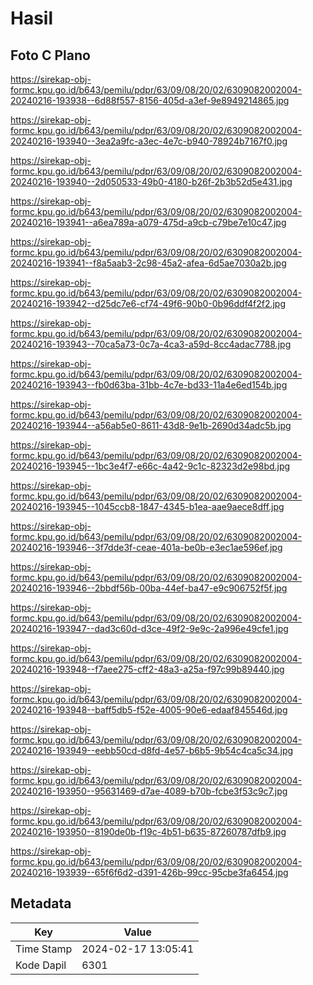 # Hasil

## Foto C Plano

https://sirekap-obj-formc.kpu.go.id/b643/pemilu/pdpr/63/09/08/20/02/6309082002004-20240216-193938--6d88f557-8156-405d-a3ef-9e8949214865.jpg

https://sirekap-obj-formc.kpu.go.id/b643/pemilu/pdpr/63/09/08/20/02/6309082002004-20240216-193940--3ea2a9fc-a3ec-4e7c-b940-78924b7167f0.jpg

https://sirekap-obj-formc.kpu.go.id/b643/pemilu/pdpr/63/09/08/20/02/6309082002004-20240216-193940--2d050533-49b0-4180-b26f-2b3b52d5e431.jpg

https://sirekap-obj-formc.kpu.go.id/b643/pemilu/pdpr/63/09/08/20/02/6309082002004-20240216-193941--a6ea789a-a079-475d-a9cb-c79be7e10c47.jpg

https://sirekap-obj-formc.kpu.go.id/b643/pemilu/pdpr/63/09/08/20/02/6309082002004-20240216-193941--f8a5aab3-2c98-45a2-afea-6d5ae7030a2b.jpg

https://sirekap-obj-formc.kpu.go.id/b643/pemilu/pdpr/63/09/08/20/02/6309082002004-20240216-193942--d25dc7e6-cf74-49f6-90b0-0b96ddf4f2f2.jpg

https://sirekap-obj-formc.kpu.go.id/b643/pemilu/pdpr/63/09/08/20/02/6309082002004-20240216-193943--70ca5a73-0c7a-4ca3-a59d-8cc4adac7788.jpg

https://sirekap-obj-formc.kpu.go.id/b643/pemilu/pdpr/63/09/08/20/02/6309082002004-20240216-193943--fb0d63ba-31bb-4c7e-bd33-11a4e6ed154b.jpg

https://sirekap-obj-formc.kpu.go.id/b643/pemilu/pdpr/63/09/08/20/02/6309082002004-20240216-193944--a56ab5e0-8611-43d8-9e1b-2690d34adc5b.jpg

https://sirekap-obj-formc.kpu.go.id/b643/pemilu/pdpr/63/09/08/20/02/6309082002004-20240216-193945--1bc3e4f7-e66c-4a42-9c1c-82323d2e98bd.jpg

https://sirekap-obj-formc.kpu.go.id/b643/pemilu/pdpr/63/09/08/20/02/6309082002004-20240216-193945--1045ccb8-1847-4345-b1ea-aae9aece8dff.jpg

https://sirekap-obj-formc.kpu.go.id/b643/pemilu/pdpr/63/09/08/20/02/6309082002004-20240216-193946--3f7dde3f-ceae-401a-be0b-e3ec1ae596ef.jpg

https://sirekap-obj-formc.kpu.go.id/b643/pemilu/pdpr/63/09/08/20/02/6309082002004-20240216-193946--2bbdf56b-00ba-44ef-ba47-e9c906752f5f.jpg

https://sirekap-obj-formc.kpu.go.id/b643/pemilu/pdpr/63/09/08/20/02/6309082002004-20240216-193947--dad3c60d-d3ce-49f2-9e9c-2a996e49cfe1.jpg

https://sirekap-obj-formc.kpu.go.id/b643/pemilu/pdpr/63/09/08/20/02/6309082002004-20240216-193948--f7aee275-cff2-48a3-a25a-f97c99b89440.jpg

https://sirekap-obj-formc.kpu.go.id/b643/pemilu/pdpr/63/09/08/20/02/6309082002004-20240216-193948--baff5db5-f52e-4005-90e6-edaaf845546d.jpg

https://sirekap-obj-formc.kpu.go.id/b643/pemilu/pdpr/63/09/08/20/02/6309082002004-20240216-193949--eebb50cd-d8fd-4e57-b6b5-9b54c4ca5c34.jpg

https://sirekap-obj-formc.kpu.go.id/b643/pemilu/pdpr/63/09/08/20/02/6309082002004-20240216-193950--95631469-d7ae-4089-b70b-fcbe3f53c9c7.jpg

https://sirekap-obj-formc.kpu.go.id/b643/pemilu/pdpr/63/09/08/20/02/6309082002004-20240216-193950--8190de0b-f19c-4b51-b635-87260787dfb9.jpg

https://sirekap-obj-formc.kpu.go.id/b643/pemilu/pdpr/63/09/08/20/02/6309082002004-20240216-193939--65f6f6d2-d391-426b-99cc-95cbe3fa6454.jpg


## Metadata

| Key        | Value               |
| ---------- | ------------------- |
| Time Stamp | 2024-02-17 13:05:41 |
| Kode Dapil | 6301                |



